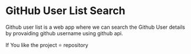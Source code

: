 # GitHub User List Search

Github user list is a web app where we can search the Github User details by provaiding github username using github api.




If You like the project ⭐ repository

